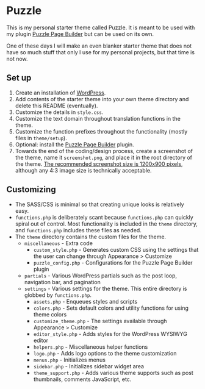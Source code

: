 # Puzzle

This is my personal starter theme called Puzzle. It is meant to be used with my plugin [Puzzle Page Builder](https://github.com/caraheacock/puzzle-page-builder) but can be used on its own.

One of these days I will make an even blanker starter theme that does not have so much stuff that only I use for my personal projects, but that time is not now.

## Set up

1. Create an installation of [WordPress](https://wordpress.org/download/).
1. Add contents of the starter theme into your own theme directory and delete this README (eventually).
1. Customize the details in `style.css`.
1. Customize the text domain throughout translation functions in the theme.
1. Customize the function prefixes throughout the functionality (mostly files in `theme/setup`).
1. Optional: install the [Puzzle Page Builder](https://github.com/caraheacock/puzzle-page-builder) plugin.
1. Towards the end of the coding/design process, create a screenshot of the theme, name it `screenshot.png`, and place it in the root directory of the theme. [The recommended screenshot size is 1200x900 pixels](https://codex.wordpress.org/Theme_Development#Screenshot), although any 4:3 image size is technically acceptable.

## Customizing

- The SASS/CSS is minimal so that creating unique looks is relatively easy.
- `functions.php` is deliberately scant because `functions.php` can quickly spiral out of control. Most functionality is included in the `theme` directory, and `functions.php` includes these files as needed.
- The `theme` directory contains the custom files for the theme.
    - `miscellaneous` - Extra code
        - `custom_style.php` - Generates custom CSS using the settings that the user can change through Appearance > Customize
        - `puzzle_config.php` - Configurations for the Puzzle Page Builder plugin
    - `partials` - Various WordPress partials such as the post loop, navigation bar, and pagination
    - `settings` - Various settings for the theme. This entire directory is globbed by `functions.php`.
        - `assets.php` - Enqueues styles and scripts
        - `colors.php` - Sets default colors and utility functions for using theme colors
        - `customize_theme.php` - The settings available through Appearance > Customize
        - `editor_style.php` - Adds styles for the WordPress WYSIWYG editor
        - `helpers.php` - Miscellaneous helper functions
        - `logo.php` - Adds logo options to the theme customization
        - `menus.php` - Initializes menus
        - `sidebar.php` - Initializes sidebar widget area
        - `theme_support.php` - Adds various theme supports such as post thumbnails, comments JavaScript, etc.
